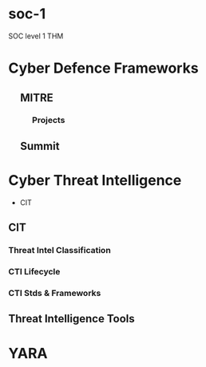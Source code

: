 # soc-1
SOC level 1 THM

<h1>Cyber Defence Frameworks</h1>
<ul>
<h2>MITRE</h2>
<ul>
<h3>Projects</h3>
</ul>
<h2>Summit</h2>
</ul>



<h1>Cyber Threat Intelligence</h1>
<ul>
<li>CIT</li>
</ul>
<h2>CIT</h2>

<h3>Threat Intel Classification</h3>
<h3>CTI Lifecycle</h3>
<h3>CTI Stds & Frameworks</h3>

<h2>Threat Intelligence Tools</h2>

<h1>YARA</h1>





